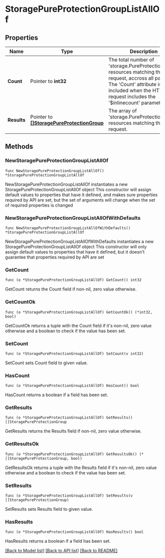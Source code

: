 # StoragePureProtectionGroupListAllOf

## Properties

Name | Type | Description | Notes
------------ | ------------- | ------------- | -------------
**Count** | Pointer to **int32** | The total number of &#39;storage.PureProtectionGroup&#39; resources matching the request, accross all pages. The &#39;Count&#39; attribute is included when the HTTP GET request includes the &#39;$inlinecount&#39; parameter. | [optional] 
**Results** | Pointer to [**[]StoragePureProtectionGroup**](storage.PureProtectionGroup.md) | The array of &#39;storage.PureProtectionGroup&#39; resources matching the request. | [optional] 

## Methods

### NewStoragePureProtectionGroupListAllOf

`func NewStoragePureProtectionGroupListAllOf() *StoragePureProtectionGroupListAllOf`

NewStoragePureProtectionGroupListAllOf instantiates a new StoragePureProtectionGroupListAllOf object
This constructor will assign default values to properties that have it defined,
and makes sure properties required by API are set, but the set of arguments
will change when the set of required properties is changed

### NewStoragePureProtectionGroupListAllOfWithDefaults

`func NewStoragePureProtectionGroupListAllOfWithDefaults() *StoragePureProtectionGroupListAllOf`

NewStoragePureProtectionGroupListAllOfWithDefaults instantiates a new StoragePureProtectionGroupListAllOf object
This constructor will only assign default values to properties that have it defined,
but it doesn't guarantee that properties required by API are set

### GetCount

`func (o *StoragePureProtectionGroupListAllOf) GetCount() int32`

GetCount returns the Count field if non-nil, zero value otherwise.

### GetCountOk

`func (o *StoragePureProtectionGroupListAllOf) GetCountOk() (*int32, bool)`

GetCountOk returns a tuple with the Count field if it's non-nil, zero value otherwise
and a boolean to check if the value has been set.

### SetCount

`func (o *StoragePureProtectionGroupListAllOf) SetCount(v int32)`

SetCount sets Count field to given value.

### HasCount

`func (o *StoragePureProtectionGroupListAllOf) HasCount() bool`

HasCount returns a boolean if a field has been set.

### GetResults

`func (o *StoragePureProtectionGroupListAllOf) GetResults() []StoragePureProtectionGroup`

GetResults returns the Results field if non-nil, zero value otherwise.

### GetResultsOk

`func (o *StoragePureProtectionGroupListAllOf) GetResultsOk() (*[]StoragePureProtectionGroup, bool)`

GetResultsOk returns a tuple with the Results field if it's non-nil, zero value otherwise
and a boolean to check if the value has been set.

### SetResults

`func (o *StoragePureProtectionGroupListAllOf) SetResults(v []StoragePureProtectionGroup)`

SetResults sets Results field to given value.

### HasResults

`func (o *StoragePureProtectionGroupListAllOf) HasResults() bool`

HasResults returns a boolean if a field has been set.


[[Back to Model list]](../README.md#documentation-for-models) [[Back to API list]](../README.md#documentation-for-api-endpoints) [[Back to README]](../README.md)


